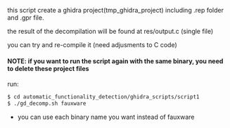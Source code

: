 this script create a ghidra project(tmp_ghidra_project) including .rep folder and .gpr file.

the result of the decompilation will be found at res/output.c (single file)

you can try and re-compile it (need adjusments to C code) 

#### NOTE: if you want to run the script again with the same binary, you need to delete these project files

run:
```sh
$ cd automatic_functionality_detection/ghidra_scripts/script1
$ ./gd_decomp.sh fauxware
```
* you can use each binary name you want instead of fauxware


